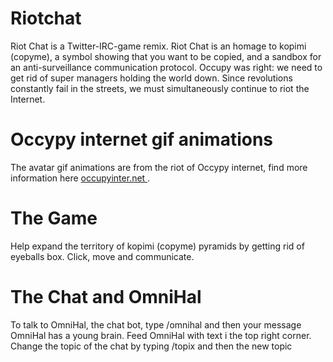Riotchat
========

Riot Chat is a Twitter-IRC-game remix.
Riot Chat is an homage to kopimi (copyme), a symbol showing that you want to be copied, and a sandbox for an anti-surveillance communication protocol.
Occupy was right: we need to get rid of super managers holding the world down. Since revolutions constantly fail in the streets, we must simultaneously continue to riot the Internet.

Occypy internet gif animations
==============================
The avatar gif animations are from the riot of Occypy internet, find more information here <a href='http://occupyinter.net/' target='_blank'> occupyinter.net </a>.


The Game
========
Help expand the territory of kopimi (copyme) pyramids by getting rid of eyeballs box. Click, move and communicate.


The Chat and OmniHal
====================
To talk to OmniHal, the chat bot, type /omnihal and then your message
OmniHal has a young brain. Feed OmniHal with text i the top right corner.
Change the topic of the chat by typing /topix and then the new topic

